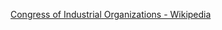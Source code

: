 ﻿[Congress of Industrial Organizations - Wikipedia](https://en.wikipedia.org/wiki/Congress_of_Industrial_Organizations)